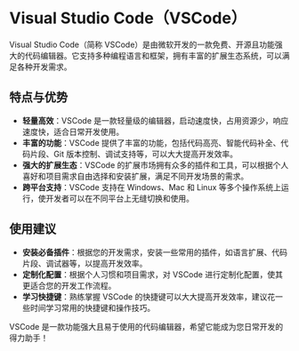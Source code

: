 # Visual Studio Code（VSCode）

Visual Studio Code（简称 VSCode）是由微软开发的一款免费、开源且功能强大的代码编辑器。它支持多种编程语言和框架，拥有丰富的扩展生态系统，可以满足各种开发需求。

## 特点与优势

- **轻量高效**：VSCode 是一款轻量级的编辑器，启动速度快，占用资源少，响应速度快，适合日常开发使用。
- **丰富的功能**：VSCode 提供了丰富的功能，包括代码高亮、智能代码补全、代码片段、Git 版本控制、调试支持等，可以大大提高开发效率。
- **强大的扩展生态**：VSCode 的扩展市场拥有众多的插件和工具，可以根据个人喜好和项目需求自由选择和安装扩展，满足不同开发场景的需求。
- **跨平台支持**：VSCode 支持在 Windows、Mac 和 Linux 等多个操作系统上运行，使开发者可以在不同平台上无缝切换和使用。

## 使用建议

- **安装必备插件**：根据您的开发需求，安装一些常用的插件，如语言扩展、代码片段、调试器等，以提高开发效率。
- **定制化配置**：根据个人习惯和项目需求，对 VSCode 进行定制化配置，使其更适合您的开发工作流程。
- **学习快捷键**：熟练掌握 VSCode 的快捷键可以大大提高开发效率，建议花一些时间学习常用的快捷键和操作技巧。

VSCode 是一款功能强大且易于使用的代码编辑器，希望它能成为您日常开发的得力助手！